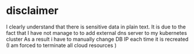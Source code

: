 # disclaimer

I clearly understand that there is sensitive data in plain text.
It is due to the fact that I have not manage to to add external dns server to my kubernetes cluster
As a result i have to manually change DB IP each time it is recreated (I am forced to terminate all cloud resources )
